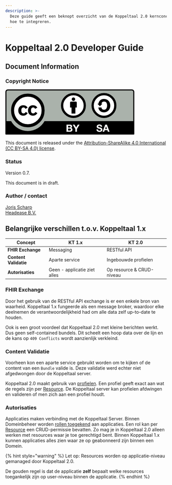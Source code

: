 ```yaml
---
description: >-
  Deze guide geeft een beknopt overzicht van de Koppeltaal 2.0 kernconcepten en
  hoe te integreren.
---
```


# Koppeltaal 2.0 Developer Guide

## Document Information

### Copyright Notice

![](.gitbook/assets/sharealike.png)

This document is released under the [Attribution-ShareAlike 4.0 International (CC BY-SA 4.0) license](https://creativecommons.org/licenses/by-sa/4.0/).

### Status

Version 0.7.&#x20;

This document is in draft.

### Author / contact

[Joris Scharp](mailto:joris@headease.nl)\
[Headease B.V.](https://www.headease.nl)

## Belangrijke verschillen t.o.v. Koppeltaal 1.x

| Concept               | **KT 1.x**                   | KT 2.0                    |
| --------------------- | ---------------------------- | ------------------------- |
| **FHIR Exchange**     | Messaging                    | RESTful API               |
| **Content Validatie** | Aparte service               | Ingebouwde profielen      |
| **Autorisaties**      | Geen - applicatie ziet alles | Op resource & CRUD-niveau |

### FHIR Exchange

Door het gebruik van de RESTful API exchange is er een enkele bron van waarheid. Koppeltaal 1.x fungeerde als een message broker, waardoor elke deelnemen de verantwoordelijkheid had om alle data zelf up-to-date te houden.

Ook is een groot voordeel dat Koppeltaal 2.0 met kleine berichten werkt. Dus geen self-contained bundels. Dit scheelt een hoop data over de lijn en de kans op `409 Conflicts` wordt aanzienlijk verkleind.

### Content Validatie

Voorheen kon een aparte service gebruikt worden om te kijken of de content van een `Bundle` valide is. Deze validatie werd echter niet afgedwongen door de Koppeltaal server.

Koppeltaal 2.0 maakt gebruik van [profielen](https://simplifier.net/Koppeltaalv2.0/\~resources?fhirVersion=R4). Een profiel geeft exact aan wat de regels zijn per [Resource](https://www.hl7.org/fhir/resourcelist.html). De Koppeltaal server kan profielen afdwingen en valideren of men zich aan een profiel houdt.

### **Autorisaties**

Applicaties maken verbinding met de Koppeltaal Server. Binnen Domeinbeheer worden [rollen toegekend](domeinbeheer/rollen-beheren/) aan applicaties. Een rol kan per [Resource](https://www.hl7.org/fhir/resourcelist.html) een CRUD-permissie bevatten. Zo mag je in Koppeltaal 2.0 alleen werken met resources waar je toe gerechtigd bent. Binnen Koppeltaal 1.x kunnen applicaties alles zien waar ze op geabonneerd zijn binnen een Domein.

{% hint style="warning" %}
Let op: Resources worden op applicatie-niveau gemanaged door Koppeltaal 2.0.

De gouden regel is dat de applicatie **zelf** bepaalt welke resources toegankelijk zijn op user-niveau binnen de applicatie.
{% endhint %}

##
